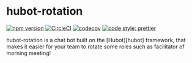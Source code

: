 # hubot-rotation

[![npm version](https://badge.fury.io/js/hubot-rotation.svg)](https://badge.fury.io/js/hubot-rotation)
[![CircleCI](https://circleci.com/gh/hitochan777/hubot-rotation.svg?style=svg)](https://circleci.com/gh/hitochan777/hubot-rotation)
[![codecov](https://codecov.io/gh/hitochan777/hubot-rotation/branch/master/graph/badge.svg)](https://codecov.io/gh/hitochan777/hubot-rotation)
[![code style: prettier](https://img.shields.io/badge/code_style-prettier-ff69b4.svg?style=flat-square)](https://github.com/prettier/prettier)

hubot-rotation is a chat bot built on the [Hubot][hubot] framework, that makes it easier for your team to rotate some roles such as facilitator of morning meeting!
